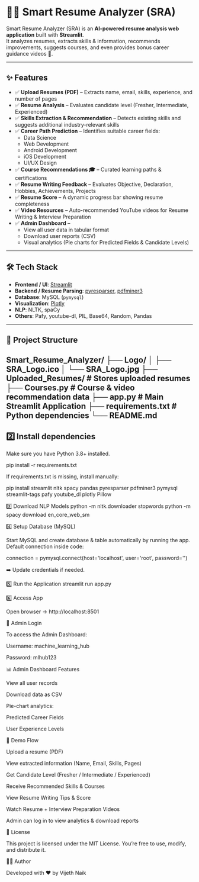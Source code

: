 # 🧑‍💼 Smart Resume Analyzer (SRA)

Smart Resume Analyzer (SRA) is an **AI-powered resume analysis web application** built with **Streamlit**.  
It analyzes resumes, extracts skills & information, recommends improvements, suggests courses, and even provides bonus career guidance videos 🎥.  

---

## ✨ Features

- ✅ **Upload Resumes (PDF)** – Extracts name, email, skills, experience, and number of pages  
- ✅ **Resume Analysis** – Evaluates candidate level (Fresher, Intermediate, Experienced)  
- ✅ **Skills Extraction & Recommendation** – Detects existing skills and suggests additional industry-relevant skills  
- ✅ **Career Path Prediction** – Identifies suitable career fields:
  - Data Science  
  - Web Development  
  - Android Development  
  - iOS Development  
  - UI/UX Design  
- ✅ **Course Recommendations 🎓** – Curated learning paths & certifications  
- ✅ **Resume Writing Feedback** – Evaluates Objective, Declaration, Hobbies, Achievements, Projects  
- ✅ **Resume Score** – A dynamic progress bar showing resume completeness  
- ✅ **Video Resources** – Auto-recommended YouTube videos for Resume Writing & Interview Preparation  
- ✅ **Admin Dashboard** –  
  - View all user data in tabular format  
  - Download user reports (CSV)  
  - Visual analytics (Pie charts for Predicted Fields & Candidate Levels)  

---

## 🛠️ Tech Stack

- **Frontend / UI**: [Streamlit](https://streamlit.io/)  
- **Backend / Resume Parsing**: [pyresparser](https://github.com/OmkarPathak/pyresparser), [pdfminer3](https://pypi.org/project/pdfminer3/)  
- **Database**: MySQL (`pymysql`)  
- **Visualization**: [Plotly](https://plotly.com/python/)  
- **NLP**: NLTK, spaCy  
- **Others**: Pafy, youtube-dl, PIL, Base64, Random, Pandas  

---

## 📂 Project Structure

Smart_Resume_Analyzer/
├── Logo/
│ ├── SRA_Logo.ico
│ └── SRA_Logo.jpg
├── Uploaded_Resumes/ # Stores uploaded resumes
├── Courses.py # Course & video recommendation data
├── app.py # Main Streamlit Application
├── requirements.txt # Python dependencies
└── README.md
---
## 2️⃣ Install dependencies

Make sure you have Python 3.8+ installed.

pip install -r requirements.txt

If requirements.txt is missing, install manually:

pip install streamlit nltk spacy pandas pyresparser pdfminer3 pymysql streamlit-tags pafy youtube_dl plotly Pillow

3️⃣ Download NLP Models
python -m nltk.downloader stopwords
python -m spacy download en_core_web_sm

4️⃣ Setup Database (MySQL)

Start MySQL and create database & table automatically by running the app.
Default connection inside code:

connection = pymysql.connect(host='localhost', user='root', password='')


➡️ Update credentials if needed.

5️⃣ Run the Application
streamlit run app.py

6️⃣ Access App

Open browser → http://localhost:8501

🔑 Admin Login

To access the Admin Dashboard:

Username: machine_learning_hub

Password: mlhub123

📊 Admin Dashboard Features

View all user records

Download data as CSV

Pie-chart analytics:

Predicted Career Fields

User Experience Levels

🎥 Demo Flow

Upload a resume (PDF)

View extracted information (Name, Email, Skills, Pages)

Get Candidate Level (Fresher / Intermediate / Experienced)

Receive Recommended Skills & Courses

View Resume Writing Tips & Score

Watch Resume + Interview Preparation Videos

Admin can log in to view analytics & download reports

📜 License

This project is licensed under the MIT License.
You’re free to use, modify, and distribute it.

👨‍💻 Author

Developed with ❤️ by Vijeth Naik

